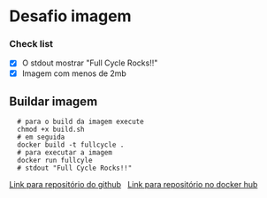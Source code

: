 # Desafio imagem

### Check list

- [x] O stdout mostrar  "Full Cycle Rocks!!"
- [x] Imagem com menos de 2mb

## Buildar imagem

```shell
  # para o build da imagem execute 
  chmod +x build.sh
  # em seguida
  docker build -t fullcycle .
  # para executar a imagem
  docker run fullcyle
  # stdout "Full Cycle Rocks!!"
```

[Link para repositório do github](https://github.com/IcaroSilvaFK/docker-fullcyle-1)
&nbsp;
[Link para repositório no docker hub](https://hub.docker.com/r/whyyzy/fullcycle)